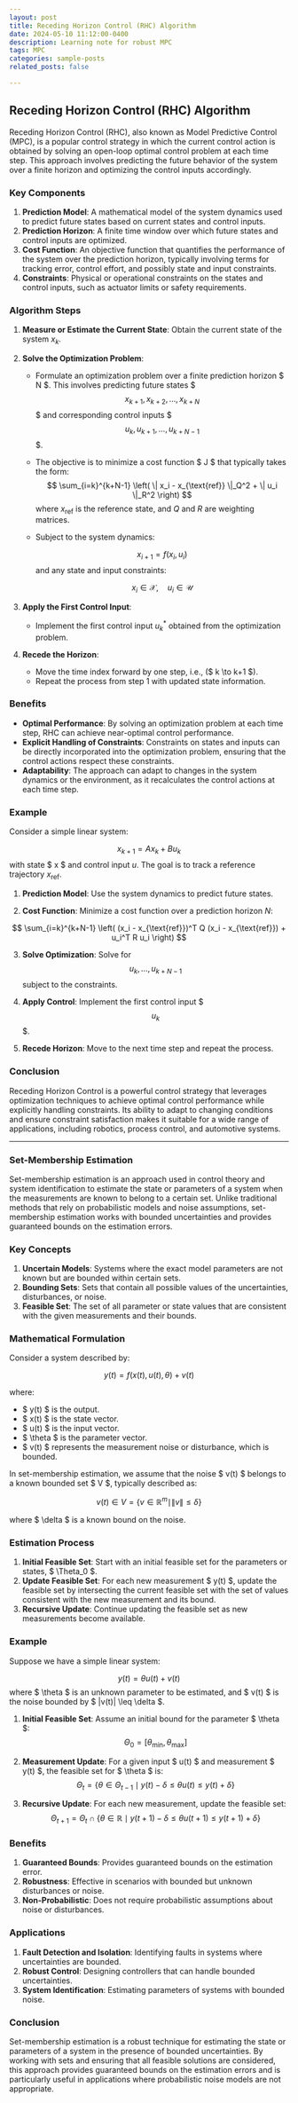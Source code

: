 ```yaml
---
layout: post
title: Receding Horizon Control (RHC) Algorithm
date: 2024-05-10 11:12:00-0400
description: Learning note for robust MPC
tags: MPC
categories: sample-posts
related_posts: false

---
```




## Receding Horizon Control (RHC) Algorithm

Receding Horizon Control (RHC), also known as Model Predictive Control (MPC), is a popular control strategy in which the current control action is obtained by solving an open-loop optimal control problem at each time step. This approach involves predicting the future behavior of the system over a finite horizon and optimizing the control inputs accordingly.

### Key Components

1. **Prediction Model**: A mathematical model of the system dynamics used to predict future states based on current states and control inputs.
2. **Prediction Horizon**: A finite time window over which future states and control inputs are optimized.
3. **Cost Function**: An objective function that quantifies the performance of the system over the prediction horizon, typically involving terms for tracking error, control effort, and possibly state and input constraints.
4. **Constraints**: Physical or operational constraints on the states and control inputs, such as actuator limits or safety requirements.

### Algorithm Steps

1. **Measure or Estimate the Current State**: Obtain the current state of the system  $x_k$.

2. **Solve the Optimization Problem**:

   - Formulate an optimization problem over a finite prediction horizon $ N $. This involves predicting future states $$$x_{k+1}, x_{k+2}, \ldots, x_{k+N} $$$ and corresponding control inputs $ $$ u_k, u_{k+1}, \ldots, u_{k+N-1} $$ $.

   - The objective is to minimize a cost function $ J $ that typically takes the form: 
     $$
     \sum_{i=k}^{k+N-1} \left( \| x_i - x_{\text{ref}} \|_Q^2 + \| u_i \|_R^2 \right)
     $$
     where  $x_{\text{ref}}$  is the reference state, and  $Q$ and  $R$ are weighting matrices.

   - Subject to the system dynamics: 

     $$
     x_{i+1} = f(x_i, u_i)
     $$
     and any state and input constraints: 

     $$
     x_i \in \mathcal{X}, \quad u_i \in \mathcal{U}
     $$

3. **Apply the First Control Input**:

   - Implement the first control input $u_k^*$ obtained from the optimization problem.

4. **Recede the Horizon**:

   - Move the time index forward by one step, i.e., ($ k \to k+1 $).
   - Repeat the process from step 1 with updated state information.

### Benefits

- **Optimal Performance**: By solving an optimization problem at each time step, RHC can achieve near-optimal control performance.
- **Explicit Handling of Constraints**: Constraints on states and inputs can be directly incorporated into the optimization problem, ensuring that the control actions respect these constraints.
- **Adaptability**: The approach can adapt to changes in the system dynamics or the environment, as it recalculates the control actions at each time step.

### Example

Consider a simple linear system:

$$
x_{k+1} = A x_k + B u_k
$$
with state $ x $ and control input  $u$. The goal is to track a reference trajectory  $x_{\text{ref}}$.

1. **Prediction Model**: Use the system dynamics to predict future states.

2. **Cost Function**: Minimize a cost function over a prediction horizon $N$:


$$
   \sum_{i=k}^{k+N-1} \left( (x_i - x_{\text{ref}})^T Q (x_i - x_{\text{ref}}) + u_i^T R u_i \right)
$$

3. **Solve Optimization**: Solve for  $$ u_k, \ldots, u_{k+N-1} $$   subject to the constraints.

4. **Apply Control**: Implement the first control input $ $$u_k$$ $.

5. **Recede Horizon**: Move to the next time step and repeat the process.

### Conclusion

Receding Horizon Control is a powerful control strategy that leverages optimization techniques to achieve optimal control performance while explicitly handling constraints. Its ability to adapt to changing conditions and ensure constraint satisfaction makes it suitable for a wide range of applications, including robotics, process control, and automotive systems.

----------------------------------------------------------------------------------------------------------------------------

### Set-Membership Estimation

Set-membership estimation is an approach used in control theory and system identification to estimate the state or parameters of a system when the measurements are known to belong to a certain set. Unlike traditional methods that rely on probabilistic models and noise assumptions, set-membership estimation works with bounded uncertainties and provides guaranteed bounds on the estimation errors.

### Key Concepts

1. **Uncertain Models**: Systems where the exact model parameters are not known but are bounded within certain sets.
2. **Bounding Sets**: Sets that contain all possible values of the uncertainties, disturbances, or noise.
3. **Feasible Set**: The set of all parameter or state values that are consistent with the given measurements and their bounds.

### Mathematical Formulation

Consider a system described by:

$$
y(t) = f(x(t), u(t), \theta) + v(t)
$$

where:
- $ y(t) $ is the output.
- $ x(t) $ is the state vector.
- $ u(t) $ is the input vector.
- $ \theta $ is the parameter vector.
- $ v(t) $ represents the measurement noise or disturbance, which is bounded.

In set-membership estimation, we assume that the noise $ v(t) $ belongs to a known bounded set $ V $, typically described as:

$$
v(t) \in V = \{ v \in \mathbb{R}^m \mid \| v \| \leq \delta \}
$$

where $ \delta $ is a known bound on the noise.

### Estimation Process

1. **Initial Feasible Set**: Start with an initial feasible set for the parameters or states, $ \Theta_0 $.
2. **Update Feasible Set**: For each new measurement $ y(t) $, update the feasible set by intersecting the current feasible set with the set of values consistent with the new measurement and its bound.
3. **Recursive Update**: Continue updating the feasible set as new measurements become available.

### Example

Suppose we have a simple linear system:

$$
y(t) = \theta u(t) + v(t)
$$
where $ \theta $ is an unknown parameter to be estimated, and $ v(t) $ is the noise bounded by $ |v(t)| \leq \delta $.

1. **Initial Feasible Set**: Assume an initial bound for the parameter $ \theta $:
   $$
   \Theta_0 = [\theta_{\min}, \theta_{\max}]
   $$

2. **Measurement Update**: For a given input $ u(t) $ and measurement $ y(t) $, the feasible set for $ \theta $ is:
   $$
   \Theta_t = \{ \theta \in \Theta_{t-1} \mid y(t) - \delta \leq \theta u(t) \leq y(t) + \delta \}
   $$
   

3. **Recursive Update**: For each new measurement, update the feasible set:
   $$
   \Theta_{t+1} = \Theta_t \cap \{ \theta \in \mathbb{R} \mid y(t+1) - \delta \leq \theta u(t+1) \leq y(t+1) + \delta \}
   $$

### Benefits

1. **Guaranteed Bounds**: Provides guaranteed bounds on the estimation error.
2. **Robustness**: Effective in scenarios with bounded but unknown disturbances or noise.
3. **Non-Probabilistic**: Does not require probabilistic assumptions about noise or disturbances.

### Applications

1. **Fault Detection and Isolation**: Identifying faults in systems where uncertainties are bounded.
2. **Robust Control**: Designing controllers that can handle bounded uncertainties.
3. **System Identification**: Estimating parameters of systems with bounded noise.

### Conclusion

Set-membership estimation is a robust technique for estimating the state or parameters of a system in the presence of bounded uncertainties. By working with sets and ensuring that all feasible solutions are considered, this approach provides guaranteed bounds on the estimation errors and is particularly useful in applications where probabilistic noise models are not appropriate.


